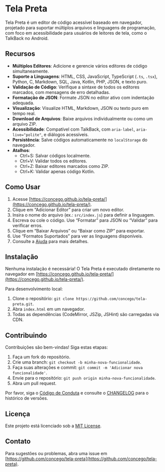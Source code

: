 # Tela Preta

Tela Preta é um editor de código acessível baseado em navegador, projetado para suportar múltiplos arquivos e linguagens de programação, com foco em acessibilidade para usuários de leitores de tela, como o TalkBack no Android.

## Recursos

- **Múltiplos Editores**: Adicione e gerencie vários editores de código simultaneamente.
- **Suporte a Linguagens**: HTML, CSS, JavaScript, TypeScript (`.ts`, `.tsx`), Python, C, Markdown, SQL, Java, Kotlin, PHP, JSON, e texto puro.
- **Validação de Código**: Verifique a sintaxe de todos os editores marcados, com mensagens de erro detalhadas.
- **Formatação de JSON**: Formate JSON no editor ativo com indentação adequada.
- **Visualização**: Visualize HTML, Markdown, JSON ou texto puro em tempo real.
- **Download de Arquivos**: Baixe arquivos individualmente ou como um arquivo ZIP.
- **Acessibilidade**: Compatível com TalkBack, com `aria-label`, `aria-live="polite"`, e diálogos acessíveis.
- **Persistência**: Salve códigos automaticamente no `localStorage` do navegador.
- **Atalhos**:
  - Ctrl+S: Salvar códigos localmente.
  - Ctrl+V: Validar todos os editores.
  - Ctrl+Z: Baixar editores marcados como ZIP.
  - Ctrl+K: Validar apenas código Kotlin.

## Como Usar

1. Acesse [https://concego.github.io/tela-preta/](https://concego.github.io/tela-preta/).
2. Clique em “Adicionar Editor” para criar um novo editor.
3. Insira o nome do arquivo (ex.: `src/index.js`) para definir a linguagem.
4. Escreva ou cole o código. Use “Formatar” para JSON ou “Validar” para verificar erros.
5. Clique em “Baixar Arquivos” ou “Baixar como ZIP” para exportar.
6. Use “Formatos Suportados” para ver as linguagens disponíveis.
7. Consulte a [Ajuda](HELP.md) para mais detalhes.

## Instalação

Nenhuma instalação é necessária! O Tela Preta é executado diretamente no navegador em [https://concego.github.io/tela-preta/](https://concego.github.io/tela-preta/).

Para desenvolvimento local:
1. Clone o repositório: `git clone https://github.com/concego/tela-preta.git`.
2. Abra `index.html` em um navegador.
3. Todas as dependências (CodeMirror, JSZip, JSHint) são carregadas via CDN.

## Contribuindo

Contribuições são bem-vindas! Siga estas etapas:
1. Faça um fork do repositório.
2. Crie uma branch: `git checkout -b minha-nova-funcionalidade`.
3. Faça suas alterações e commit: `git commit -m 'Adicionar nova funcionalidade'`.
4. Envie para o repositório: `git push origin minha-nova-funcionalidade`.
5. Abra um pull request.

Por favor, siga o [Código de Conduta](CODE_OF_CONDUCT.md) e consulte o [CHANGELOG](CHANGELOG.md) para o histórico de versões.

## Licença

Este projeto está licenciado sob a [MIT License](LICENSE).

## Contato

Para sugestões ou problemas, abra uma issue em [https://github.com/concego/tela-preta](https://github.com/concego/tela-preta).